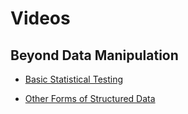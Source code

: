 # Videos

## Beyond Data Manipulation

- [Basic Statistical Testing](https://d3c33hcgiwev3.cloudfront.net/sI_Zq-nWRyaP2avp1mcmKQ.processed/full/720p/index.mp4?Expires=1707609600&Signature=eoUMr2T4BBSMPcfA-qlZSSDeSSuGvBQfyEpXCM2DgBGVsRTU-xzyMcVBtLS83VDkuREhYJCFC4cUwnTZj1GnNRh6ba5wBC17mf3~bMMHM6W29Kdun6Nw9gTIxfcJCBMVogVZGrdID5OlPfdmMtiz2qTap1sKFwbTxUXhw5vSZhc_&Key-Pair-Id=APKAJLTNE6QMUY6HBC5A)

- [Other Forms of Structured Data](https://d3c33hcgiwev3.cloudfront.net/69OmhtPFTMCTpobTxbzAow.processed/full/720p/index.mp4?Expires=1707609600&Signature=kfJb9A0eM0NYCL1VsGHvn61HasX-VKlnpEHau4kRFc9AL2wsROJ0j1AL53~WSxPUctAii8T5mVWGcn9UaPvD7wuf2kXErziyjB6EV6uHQoV06b3nVkElV-SoxL6tSO0JlpT20Tn8x1BsvY6baXodgoIzpXDCiINHHfM1RiyV6Po_&Key-Pair-Id=APKAJLTNE6QMUY6HBC5A)